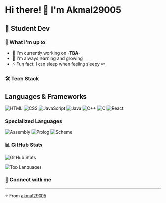 # Hi there! 👋 I'm Akmal29005

## 🚀 Student Dev


### 💫 What I'm up to
- 🔭 I'm currently working on **-TBA-**
- 🌱 I'm always learning and growing
- ⚡ Fun fact: I can sleep when feeling sleepy 💤

### 🛠️ Tech Stack
## Languages & Frameworks
![HTML](https://img.shields.io/badge/-HTML-05122A?style=flat&logo=html5)
![CSS](https://img.shields.io/badge/-CSS-05122A?style=flat&logo=css3)
![JavaScript](https://img.shields.io/badge/-JavaScript-05122A?style=flat&logo=javascript)
![Java](https://img.shields.io/badge/-Java-05122A?style=flat&logo=java)
![C++](https://img.shields.io/badge/-C++-05122A?style=flat&logo=cplusplus)
![C](https://img.shields.io/badge/-C-05122A?style=flat&logo=c)
![React](https://img.shields.io/badge/-React-05122A?style=flat&logo=react)

### Specialized Languages
![Assembly](https://img.shields.io/badge/-Assembly-05122A?style=flat&logo=assemblyscript)
![Prolog](https://img.shields.io/badge/-Prolog-05122A?style=flat&logo=prolog)
![Scheme](https://img.shields.io/badge/-Scheme-05122A?style=flat&logo=scheme)

### 📊 GitHub Stats
![GitHub Stats](https://github-readme-stats.vercel.app/api?username=akmal29005&show_icons=true&theme=radical&layout=compact)

![Top Languages](https://github-readme-stats.vercel.app/api/top-langs/?username=akmal29005&theme=radical)

### 🤝 Connect with me





---
⭐️ From [akmal29005](https://github.com/akmal29005)
